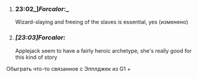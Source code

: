1. ### 23:02_]_Forcalor_:_ 
    
    Wizard-slaying and freeing of the slaves is essential, yes (изменено)
    
2. ### _[_23:03_]_Forcalor_:_ 
    
    Applejack seem to have a fairly heroic archetype, she's really good for this kind of story

Обыграть что-то связанное с Эпплджек из G1
+